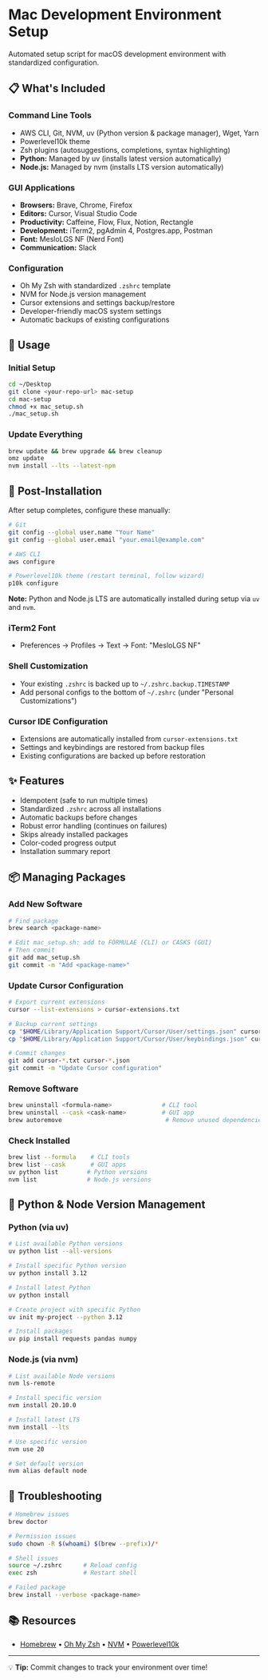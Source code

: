 # Mac Development Environment Setup

Automated setup script for macOS development environment with standardized configuration.

## 📋 What's Included

### Command Line Tools
- AWS CLI, Git, NVM, uv (Python version & package manager), Wget, Yarn
- Powerlevel10k theme
- Zsh plugins (autosuggestions, completions, syntax highlighting)
- **Python:** Managed by uv (installs latest version automatically)
- **Node.js:** Managed by nvm (installs LTS version automatically)

### GUI Applications
- **Browsers:** Brave, Chrome, Firefox
- **Editors:** Cursor, Visual Studio Code
- **Productivity:** Caffeine, Flow, Flux, Notion, Rectangle
- **Development:** iTerm2, pgAdmin 4, Postgres.app, Postman
- **Font:** MesloLGS NF (Nerd Font)
- **Communication:** Slack

### Configuration
- Oh My Zsh with standardized `.zshrc` template
- NVM for Node.js version management
- Cursor extensions and settings backup/restore
- Developer-friendly macOS system settings
- Automatic backups of existing configurations

## 🚀 Usage

### Initial Setup
```bash
cd ~/Desktop
git clone <your-repo-url> mac-setup
cd mac-setup
chmod +x mac_setup.sh
./mac_setup.sh
```

### Update Everything
```bash
brew update && brew upgrade && brew cleanup
omz update
nvm install --lts --latest-npm
```

## 🔧 Post-Installation

After setup completes, configure these manually:

```bash
# Git
git config --global user.name "Your Name"
git config --global user.email "your.email@example.com"

# AWS CLI
aws configure

# Powerlevel10k theme (restart terminal, follow wizard)
p10k configure
```

**Note:** Python and Node.js LTS are automatically installed during setup via `uv` and `nvm`.

### iTerm2 Font
- Preferences → Profiles → Text → Font: "MesloLGS NF"

### Shell Customization
- Your existing `.zshrc` is backed up to `~/.zshrc.backup.TIMESTAMP`
- Add personal configs to the bottom of `~/.zshrc` (under "Personal Customizations")

### Cursor IDE Configuration
- Extensions are automatically installed from `cursor-extensions.txt`
- Settings and keybindings are restored from backup files
- Existing configurations are backed up before restoration

## ✨ Features

- Idempotent (safe to run multiple times)
- Standardized `.zshrc` across all installations
- Automatic backups before changes
- Robust error handling (continues on failures)
- Skips already installed packages
- Color-coded progress output
- Installation summary report

## 📦 Managing Packages

### Add New Software
```bash
# Find package
brew search <package-name>

# Edit mac_setup.sh: add to FORMULAE (CLI) or CASKS (GUI)
# Then commit
git add mac_setup.sh
git commit -m "Add <package-name>"
```

### Update Cursor Configuration
```bash
# Export current extensions
cursor --list-extensions > cursor-extensions.txt

# Backup current settings
cp "$HOME/Library/Application Support/Cursor/User/settings.json" cursor-settings.json
cp "$HOME/Library/Application Support/Cursor/User/keybindings.json" cursor-keybindings.json

# Commit changes
git add cursor-*.txt cursor-*.json
git commit -m "Update Cursor configuration"
```

### Remove Software
```bash
brew uninstall <formula-name>              # CLI tool
brew uninstall --cask <cask-name>          # GUI app
brew autoremove                             # Remove unused dependencies
```

### Check Installed
```bash
brew list --formula    # CLI tools
brew list --cask       # GUI apps
uv python list        # Python versions
nvm list              # Node.js versions
```

## 🐍 Python & Node Version Management

### Python (via uv)
```bash
# List available Python versions
uv python list --all-versions

# Install specific Python version
uv python install 3.12

# Install latest Python
uv python install

# Create project with specific Python
uv init my-project --python 3.12

# Install packages
uv pip install requests pandas numpy
```

### Node.js (via nvm)
```bash
# List available Node versions
nvm ls-remote

# Install specific version
nvm install 20.10.0

# Install latest LTS
nvm install --lts

# Use specific version
nvm use 20

# Set default version
nvm alias default node
```

## 🐛 Troubleshooting

```bash
# Homebrew issues
brew doctor

# Permission issues
sudo chown -R $(whoami) $(brew --prefix)/*

# Shell issues
source ~/.zshrc      # Reload config
exec zsh             # Restart shell

# Failed package
brew install --verbose <package-name>
```

## 📚 Resources

- [Homebrew](https://docs.brew.sh/) • [Oh My Zsh](https://ohmyz.sh/) • [NVM](https://github.com/nvm-sh/nvm) • [Powerlevel10k](https://github.com/romkatv/powerlevel10k)

---

💡 **Tip:** Commit changes to track your environment over time!

